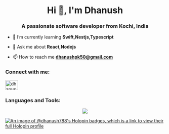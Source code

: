 <h1 align="center">Hi 👋, I'm Dhanush</h1>
<h3 align="center">A passionate software developer from Kochi, India</h3>


- 🌱 I’m currently learning **Swift,Nestjs,Typescript**

- 💬 Ask me about **React,Nodejs** 

- 📫 How to reach me **dhanushpk50@gmail.com**

<h3 align="left">Connect with me:</h3>
<p align="left">
<a href="https://linkedin.com/in/dhanush-p-k-a6aa1a1b6" target="blank"><img align="center" src="https://raw.githubusercontent.com/rahuldkjain/github-profile-readme-generator/master/src/images/icons/Social/linked-in-alt.svg" alt="dhanush-p-k-a6aa1a1b6" height="30" width="40" /></a>
</p>



<h3 align="left">Languages and Tools:</h3>
<p align="center"><a href="https://skillicons.dev" >
    <img src="https://skillicons.dev/icons?i=html,css,js,ts,react,tailwind,figma,nextjs,swift,firebase,nodejs,express,mysql&perline=8" />
  </a>
  </p>

[![An image of @dhanush788's Holopin badges, which is a link to view their full Holopin profile](https://holopin.me/dhanush788)](https://holopin.io/@dhanush788)

